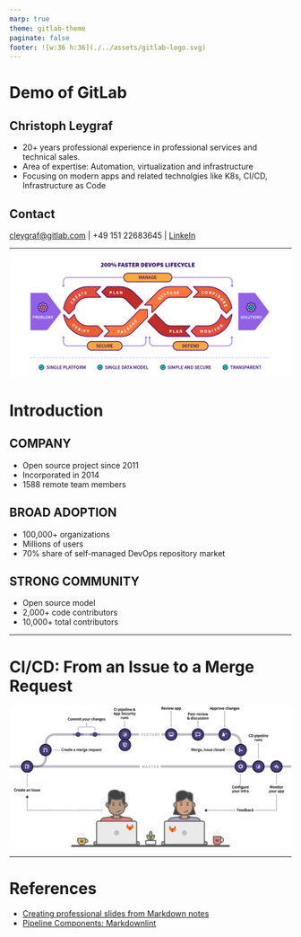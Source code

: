 ```yaml
---
marp: true
theme: gitlab-theme
paginate: false
footer: ![w:36 h:36](./../assets/gitlab-logo.svg)
---
```


# Demo of GitLab

## Christoph Leygraf

- 20+ years professional experience in professional services and technical sales.
- Area of expertise: Automation, virtualization and infrastructure
- Focusing on modern apps and related technolgies like K8s, CI/CD, Infrastructure as Code

## Contact

cleygraf@gitlab.com | +49 151 22683645 | [LinkeIn](https://www.linkedin.com/in/cleygraf/)

---
![bg right 100%](./../assets/image5.png)

<!-- _footer: 'All as of 2022-07-09 and based on https://about.gitlab.com/company/' -->

# Introduction

## COMPANY

- Open source project since 2011
- Incorporated in 2014 
- 1588 remote team members

## BROAD ADOPTION

- 100,000+ organizations
- Millions of users
- 70% share of self-managed DevOps repository market

## STRONG COMMUNITY

- Open source model 
- 2,000+ code contributors
- 10,000+ total contributors

---

# CI/CD: From an Issue to a Merge Request

![center](./../assets/image2.png)

---

# References

- [Creating professional slides from Markdown notes](https://davidgarcia.dev/posts/creating-professional-slides-from-markdown-notes/)
- [Pipeline Components: Markdownlint](https://gitlab.com/pipeline-components/markdownlint)
